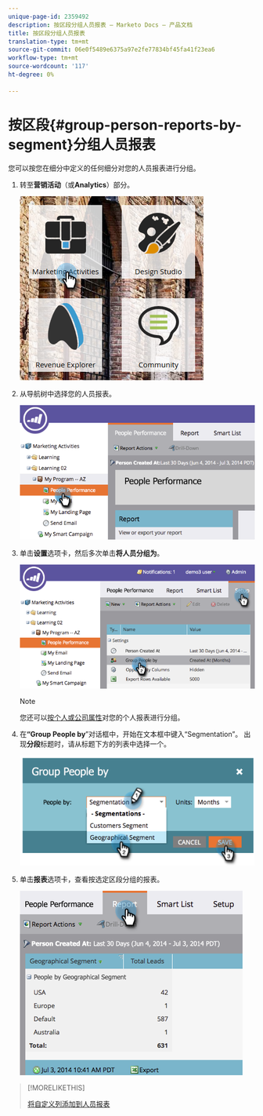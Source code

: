 ```yaml
---
unique-page-id: 2359492
description: 按区段分组人员报表 — Marketo Docs — 产品文档
title: 按区段分组人员报表
translation-type: tm+mt
source-git-commit: 06e0f5489e6375a97e2fe77834bf45fa41f23ea6
workflow-type: tm+mt
source-wordcount: '117'
ht-degree: 0%

---
```



# 按区段{#group-person-reports-by-segment}分组人员报表

您可以按您在细分中定义的任何细分对您的人员报表进行分组。

1. 转至&#x200B;**营销活动**（或&#x200B;**Analytics**）部分。

   ![](assets/image2017-3-28-8-3a43-3a9.png)

1. 从导航树中选择您的人员报表。

   ![](assets/image2017-3-28-9-3a25-3a0.png)

1. 单击&#x200B;**设置**&#x200B;选项卡，然后多次单击&#x200B;**将人员分组为**。

   ![](assets/image2017-3-28-9-3a25-3a22.png)

   >[!NOTE]
   >
   >您还可以[按个人或公司属性](/help/marketo/product-docs/reporting/basic-reporting/report-activity/group-person-reports-by-attribute.md)对您的个人报表进行分组。

1. 在&#x200B;**“Group People by**”对话框中，开始在文本框中键入“Segmentation”。 出现&#x200B;**分段**&#x200B;标题时，请从标题下方的列表中选择一个。

   ![](assets/image2017-3-28-9-3a25-3a55.png)

1. 单击&#x200B;**报表**&#x200B;选项卡，查看按选定区段分组的报表。

   ![](assets/image2017-3-28-9-3a26-3a13.png)

>[!MORELIKETHIS]
>
>[将自定义列添加到人员报表](/help/marketo/product-docs/reporting/basic-reporting/editing-reports/add-custom-columns-to-a-person-report.md)
